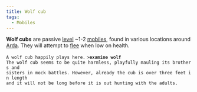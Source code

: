```yaml
---
title: Wolf cub
tags:
  - Mobiles
---
```

**Wolf cubs** are passive [level](level "wikilink") ~1-2
[mobiles](mobile "wikilink"), found in various locations around
[Arda](Arda "wikilink"). They will attempt to [flee](flee "wikilink")
when low on health.

`A wolf cub happily plays here.`
`>`**`examine wolf`**
`The wolf cub seems to be quite harmless, playfully mauling its brothers and`
`sisters in mock battles. However, already the cub is over three feet in length`
`and it will not be long before it is out hunting with the adults.`
